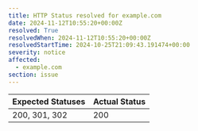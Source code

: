 ```yaml
---
title: HTTP Status resolved for example.com
date: 2024-11-12T10:55:20+00:00Z
resolved: True
resolvedWhen: 2024-11-12T10:55:20+00:00Z
resolvedStartTime: 2024-10-25T21:09:43.191474+00:00
severity: notice
affected:
  - example.com
section: issue
---
```


| Expected Statuses | Actual Status  |
|-------------------|----------------|
| 200, 301, 302 | 200 |
